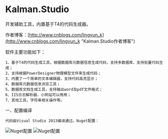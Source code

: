 # Kalman.Studio
开发辅助工具，内置基于T4的代码生成器。

作者博客：[http://www.cnblogs.com/lingyun_k](http://www.cnblogs.com/lingyun_k "Kalman.Studio作者博客")

软件主要功能如下：

	1、基于T4的代码生成工具，根据数据库元数据信息生成代码，支持多数据库，支持批量代码生成；
	2、支持根据PowerDesigner物理模型文件来生成代码；
	3、内置了一个简单的文本编辑器，支持代码高亮显示；
	4、数据库元数据信息浏览工具；
	5、数据库文档生成工具，支持输出word及pdf文件格式；
	6、IIS日志解析器，小网站可以用用；
	7、其他工具，字符串相关操作等。

一、配置编译

	代码由Visual Studio 2013编译通过。Nuget配置：
![Nuget配置](https://raw.githubusercontent.com/don59/Kalman.Studio/master/Documents/Images/readme_1.jpg)
![Nuget配置](https://raw.githubusercontent.com/don59/Kalman.Studio/master/Documents/Images/readme_2.jpg)